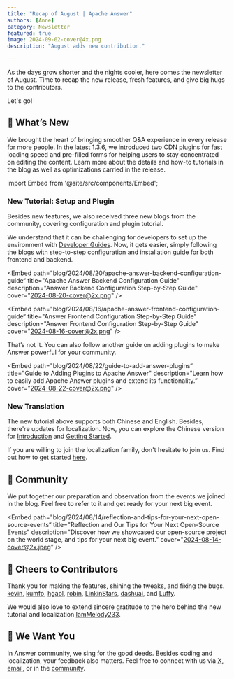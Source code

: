 ```yaml
---
title: "Recap of August | Apache Answer"
authors: [Anne]
category: Newsletter
featured: true
image: 2024-09-02-cover@4x.png
description: "August adds new contribution."

---
```


As the days grow shorter and the nights cooler, here comes the newsletter of August. Time to recap the new release, fresh features, and give big hugs to the contributors.

Let's go!

## 🌟 What’s New

We brought the heart of bringing smoother Q&A experience in every release for more people. In the latest 1.3.6, we introduced two CDN plugins for fast loading speed and pre-filled forms for helping users to stay concentrated on editing the content. 
Learn more about the details and how-to tutorials in the blog as well as optimizations carried in the release. 

import Embed from '@site/src/components/Embed';

<Embed
  path="/2024/08/15/answer-1.3.6-release/"
  title="Say Hi to Answer 1.3.6: Faster and Easier"
  description="This update brings features and improvements designed to enhance both user experience and loading speed."
  cover="2024-08-15-cover@2x.png"
 />



### New Tutorial: Setup and Plugin

Besides new features, we also received three new blogs from the community, covering configuration and plugin tutorial. 

We understand that it can be challenging for developers to set up the environment with [Developer Guides](https://answer.apache.org/docs/development). Now, it gets easier, simply following the blogs with step-to-step configuration and installation guide for both frontend and backend. 

<Embed
  path="blog/2024/08/20/apache-answer-backend-configuration-guide“
  title="Apache Answer Backend Configuration Guide"
  description="Answer Backend Configuration Step-by-Step Guide"
  cover="2024-08-20-cover@2x.png"
 />


<Embed
  path="blog/2024/08/16/apache-answer-frontend-configuration-guide“
  title="Answer Frontend Configuration Step-by-Step Guide"
  description="Answer Frontend Configuration Step-by-Step Guide"
  cover="2024-08-16-cover@2x.png"
 />

That’s not it. You can also follow another guide on adding plugins to make Answer powerful for your community. 

<Embed
  path="blog/2024/08/22/guide-to-add-answer-plugins“
  title="Guide to Adding Plugins to Apache Answer"
  description="Learn how to easily add Apache Answer plugins and extend its functionality.”
  cover="2024-08-22-cover@2x.png"
 />

### New Translation 
The new tutorial above supports both Chinese and English. Besides, there're updates for localization. Now, you can explore the Chinese version for [Introduction](https://answer.apache.org/zh-CN/docs) and [Getting Started](https://answer.apache.org/zh-CN/docs/installation). 

If you are willing to join the localization family, don't hesitate to join us. Find out how to get started [here](https://answer.apache.org/community/translation/). 

## 🫶 Community     
We put together our preparation and observation from the events we joined in the blog. Feel free to refer to it and get ready for your next big event.

<Embed
  path="blog/2024/08/14/reflection-and-tips-for-your-next-open-source-events“
  title="Reflection and Our Tips for Your Next Open-Source Events"
  description="Discover how we showcased our open-source project on the world stage, and tips for your next big event.”
  cover="2024-08-14-cover@2x.jpeg”
 />


## 🙌 Cheers to Contributors   
Thank you for making the features, shining the tweaks, and fixing the bugs.
[kevin](https://github.com/kevingil), [kumfo](https://github.com/kumfo), [hgaol](https://github.com/hgaol), [robin](https://github.com/robinv8), [LinkinStars](https://github.com/LinkinStars), [dashuai](https://github.com/shuashuai), and [Luffy](https://github.com/sy-records). 

We would also love to extend sincere gratitude to the hero behind the new tutorial and localization [IamMelody233](https://github.com/IamMelody233).

## 🤲 We Want You
In Answer community, we sing for the good deeds. Besides coding and localization, your feedback also matters. Feel free to connect with us via [X](https://x.com/AnswerDev), [email](dev@answer.apache.org), or in the [community](https://meta.answer.dev/). 